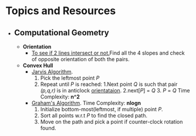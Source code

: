 # Topics and Resources #

* ## Computational Geometry
  * **Orientation**
     * [To see if 2 lines intersect or not.](http://www.geeksforgeeks.org/check-if-two-given-line-segments-intersect/)Find all the 4 slopes  and check of opposite orientation of both the pairs.
  * **Convex Hull**
     * [Jarvis Algorithm](http://www.geeksforgeeks.org/convex-hull-set-1-jarviss-algorithm-or-wrapping/).
       1. Pick the leftmost point *P*
       2. Repeat until *P* is reached:
          1.Next point *Q* is such that pair *(p,q,r)* is in anticlock [orientataion](http://www.geeksforgeeks.org/orientation-3-ordered-points/).
          2.next[*P*] = *Q*
          3. *P* = *Q*
      Time Complexity: **n^2**
    * [Graham's Algorithm](http://www.geeksforgeeks.org/convex-hull-set-2-graham-scan/). Time Complexity: **nlogn**
       1. Initialize bottom-most(leftmost, if multiple) point *P*.
       2. Sort all points w.r.t *P* to find the closed path.
       3. Move on the path and pick a point if counter-clock rotation found.
       
  
